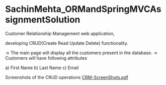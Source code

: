 # SachinMehta_ORMandSpringMVCAssignmentSolution

Customer Relationship Management web application,

developing CRUD(Create Read Update Delete) functionality.

→ The main page will display all the customers present in the database.
→ Customers will have following attributes


a) First Name
b) Last Name
c) Email


Screenshots of the CRUD operations
[CRM-ScreenShots.pdf](https://github.com/sachinmehta07/SachinMehta_ORMandSpringMVCAssignmentSolution/files/9631420/CRM-ScreenShots.pdf)
